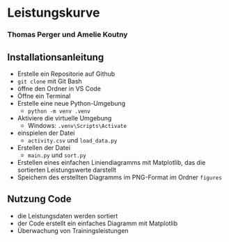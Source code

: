 # Leistungskurve
### Thomas Perger und Amelie Koutny

## Installationsanleitung
- Erstelle ein Repositorie auf Github 
- `git clone` mit Git Bash
- öffne den Ordner in VS Code
- Öffne ein Terminal
- Erstelle eine neue Python-Umgebung
    - `python -m venv .venv`
- Aktiviere die virtuelle Umgebung
    - Windows: `.venv\Scripts\Activate`
- einspielen der Datei
    - `activity.csv` und `load_data.py`
- Erstellen der Datei 
    - `main.py` und `sort.py` 
- Erstellen eines einfachen Liniendiagramms mit Matplotlib, das die sortierten Leistungswerte darstellt
- Speichern des erstellten Diagramms im PNG-Format im Ordner `figures`


## Nutzung Code
- die Leistungsdaten werden sortiert
- der Code erstellt ein einfaches Diagramm mit Matplotlib
- Überwachung von Trainingsleistungen

